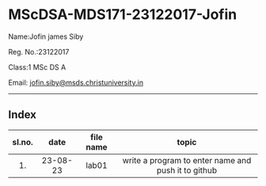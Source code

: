 # MScDSA-MDS171-23122017-Jofin

Name:Jofin james Siby

Reg. No.:23122017

Class:1 MSc DS A

Email: jofin.siby@msds.christuniversity.in


***
## Index
|sI.no.|date|file name|topic|
|:----:|:----:|:----:|:----:|
|1.|23-08-23|lab01|write a program to enter name and push it to github|
